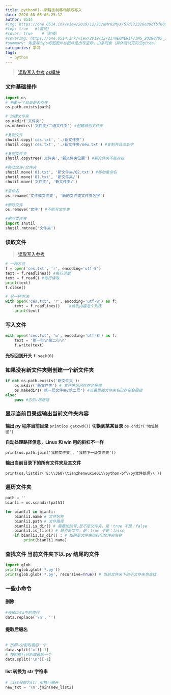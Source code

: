 ```yaml
---
title: python01--新建复制移动读取写入
date: 2020-08-08 08:25:12
author: 0514
#img: https://one.0514.ink/view/2019/12/21/NMr02MyX/57d172326e39dfbf60fcdb795a08e758.jpg
#top: true   #(置顶)
#cover: true    #（轮播）
#coverImg: https://one.0514.ink/view/2019/12/21/WEQNERiF/IMG_20180705_173106.jpg
#summary: 淘宝导入ps切图图片与图片见出现空隙，白条现象（具体测试见码云gitee）
categories: 学习
tags:
  - python
---
```


> [读取写入参考](https://www.runoob.com/python/file-methods.html)
> [os模块](https://www.runoob.com/python/os-file-methods.html)

### 文件基础操作

``` python
import os
# 判断一个目录是否存在
os.path.exists(path)

# 创建文件夹
os.mkdir('文件夹')
os.makedirs('文件夹/二级文件夹') #创建级别文件夹

#复制文件
shutil.copy('ces.txt', './新文件夹')
shutil.copy('ces.txt', './新文件夹/new.txt') #复制并且改名字

#复制文件夹
shutil.copytree('文件夹','新文件夹位置') #新文件夹不能存在

#移动文件/文件夹
shutil.move('01.txt', '新文件夹/02.txt') #移动重命名
shutil.move('01.txt', '新文件夹/')
shutil.move('文件夹', '新文件夹/')

#重命名
os.rename('文件或文件夹', '新的文件或文件夹名字')

#删除文件
os.remove('文件') #不能写文件夹

#删除文件夹
import shutil
shutil.rmtree('文件夹')
```

### 读取文件

> [读取写入参考](https://www.runoob.com/python/file-methods.html)

``` python
# 一种方法
f = open('ces.txt', 'r', encoding='utf-8')
text = f.readlines() #每行读取
text = f.read() #每行读取
print(text)
f.close()

# 另一种方法
with open('ces.txt', 'r', encoding='utf-8') as f:
    text = f.readlines()    #读取内容是个列表
    print(text)

```

### 写入文件

``` python
with open('ces.txt', 'w', encoding='utf-8') as f:
    text = '第一行\n第二行\n'
    f.write(text)
```

**光标回到开头** `f.seek(0)`

### 如果没有新文件夹则创建一个新文件夹

``` python
if not os.path.exists('新文件夹'):
    os.mkdir('新文件夹') # 文件夹名已存在会报错
    os.makedirs('第一层文件夹/第二层') #当最里面文件夹名已存在会报错
else:
    pass #否则:啥啥啥
```

### 显示当前目录或输出当前文件夹内容

**输出 py 程序当前目录** `print(os.getcwd())`
**切换到某某目录** `os.chdir('地址路径')`

**自动处理路径信息，Linux 和 win 用的斜杠不一样**

`print(os.path.join('我的文件夹', '我的下一级文件夹'))`

**输出当前目录下的所有文件夹及其文件**

`print(os.listdir('E:\\360\\tianzhenwuxie01\\python-bf\\py文件处理\\'))`

### 遍历文件夹

``` python
path = ''
bianli = os.scandir(path1)

for bianli1 in bianli:
    bianli1.name # 文件名称
    bianli1.path # 文件路径
    bianli1.is_dir() # 需要加括号,是不是文件夹，是：true 不是：false
    bianli1.is_file() # 是不是文件，是：true 不是：false
    if bianli1.is_dir() : # 如果是文件夹则打印文件夹名称
        print(bianli1.name)
```

### 查找文件 当前文件夹下以.py 结尾的文件

``` python
import glob
print(glob.glob('*.py'))
print(glob.glob('*.py', recursive=True)) # 当前文件夹下的子文件夹也查找
```

### 一些小命令

#### 删除

``` python
#去掉data中的换行
data.replace('\n', '')

```

#### 提取后缀名

``` python

# 按照=分割取最后一个
data.split('=')[-1]
# 按照换行分割取最后一个
data.split('\n')[-1]

```

#### list 转换为 str 字符串

``` python
# list转换为str 用换行隔开
new_txt = '\n'.join(new_list2)

```
